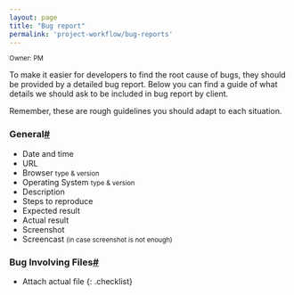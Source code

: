 ```yaml
---
layout: page
title: "Bug report"
permalink: 'project-workflow/bug-reports'
---
```

<small class="owner">Owner: PM</small>

To make it easier for developers to find the root cause of bugs, they should be provided by a detailed bug report. Below you can find a guide of what details we should ask to be included in bug report by client.

Remember, these are rough guidelines you should adapt to each situation.

### General[#](#general)
- Date and time
- URL
- Browser <small>type & version</small>
- Operating System <small>type & version</small>
- Description
- Steps to reproduce
- Expected result
- Actual result
- Screenshot
- Screencast <small>(in case screenshot is not enough)</small>

### Bug Involving Files[#](#files)
- Attach actual file
{: .checklist}